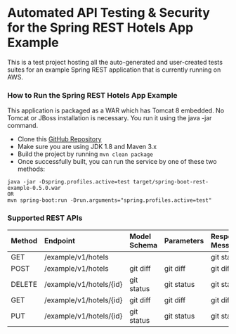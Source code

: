 <figure>
<img src="https://fxlabs.io/wp-content/uploads/2018/02/FX-Logo-100x100.png" alt="" />
</figure>



# Automated API Testing & Security for the Spring REST Hotels App Example

This is a test project hosting all the auto-generated and user-created tests suites for an example Spring REST application that is currently running on AWS.

### How to Run the Spring REST Hotels App Example

This application is packaged as a WAR which has Tomcat 8 embedded. No Tomcat or JBoss installation is necessary. You run it using the java -jar command.

* Clone this [GitHub Repository](https://github.com/khoubyari/spring-boot-rest-example)
* Make sure you are using JDK 1.8 and Maven 3.x
* Build the project by running ```mvn clean package```
* Once successfully built, you can run the service by one of these two methods:

```
java -jar -Dspring.profiles.active=test target/spring-boot-rest-example-0.5.0.war
OR
mvn spring-boot:run -Drun.arguments="spring.profiles.active=test"
```

### Supported REST APIs

| Method | Endpoint | Model Schema | Parameters | Response Messages | 
| :---         | :---           | :---          | :---         | :---           | 
| GET   | /example/v1/hotels    |       |       | git status     | 
| POST     | /example/v1/hotels      | git diff      | git diff     | git diff       | 
| DELETE   | /example/v1/hotels/{id}    | git status    | git status   | git status     | 
| GET    | /example/v1/hotels/{id}      | git diff      | git diff     | git diff       | 
| PUT   | /example/v1/hotels/{id}     | git status    | git status   | git status     | 
